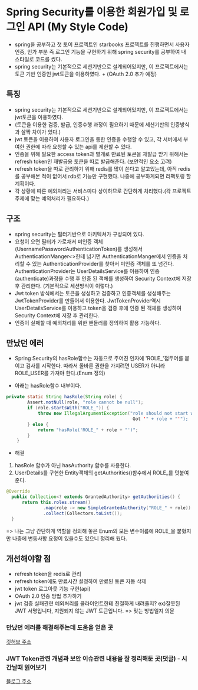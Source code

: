 # Spring Security를 이용한 회원가입 및 로그인 API (My Style Code)
+ spring을 공부하고 첫 토이 프로젝트인 starbooks 프로젝트를 진행하면서 사용자 인증, 인가 부분 즉 로그인 기능을 구현하기 위해 spring security를 공부하여 내 스타일로 코드를 썼다.
+ spring security는 기본적으로 세션기반으로 설계되어있지만, 이 프로젝트에서는 토큰 기반 인증인 jwt토큰을 이용하였다. + (OAuth 2.0 추가 예정)   



## 특징
+ spring security는 기본적으로 세션기반으로 설계되어있지만, 이 프로젝트에서는 jwt토큰을 이용하였다.
+ (토큰을 이용한 검증, 발급, 인증수행 과정이 필요하기 때문에 세션기반의 인증방식과 살짝 차이가 있다.)
+ jwt 토큰을 이용하여 사용자 로그인을 통한 인증을 수행할 수 있고, 각 서버에서 부여한 권한에 따라 요청할 수 있는 api를 제한할 수 있다.
+ 인증을 위해 필요한 access token과 별개로 만료된 토큰을 재발급 받기 위해서는 refresh token인 재발급용 토큰을 따로 발급해준다. (보안적인 요소 고려)
+ refresh token을 따로 관리하기 위해 redis를 많이 쓴다고 알고있는데, 아직 redis를 공부해본 적이 없어서 rdb로 기능만 구현했다. 나중에 공부하게되면 리팩토링 할 계획이다. 
+ 각 상황에 따른 예외처리는 서비스마다 상이하므로 간단하게 처리했다.(각 프로젝트 주제에 맞는 예외처리가 필요하다.)   



## 구조
+ spring security는 필터기반으로 아키텍쳐가 구성되어 있다.
+ 요청이 오면 필터가 가로채서 미인증 객체(UsernamePasswordAuthenticationToken)를 생성해서 AuthenticationManger<<interface>>한테 넘기면 AuthenticationManger에서 인증을 처리할 수 있는 
AuthenticationProvider를 찾아서 미인증 객체를 또 넘긴다. AuthenticationProvider는 UserDetailsService를 이용하여 인증(authenticate)과정을 수행 후 인증 된 객체를 생성하여 Security 
Context에 저장 후 관리한다. (기본적으로 세션방식이 이렇다.)
+ Jwt token 방식에서는 토큰을 생성하고 검증하고 인증객체를 생성해주는 JwtTokenProvider를 만들어서 이용한다. JwtTokenProvider역시 UserDetailsService를 이용하고 token을 검증 후에 인증 
된 객체를 생성하여 Security Context에 저장 후 관리한다.
+ 인증이 실패할 때 예외처리를 위한 핸들러를 정의하여 활용 가능하다.   


## 만났던 에러
+ Spring Security의 hasRole함수는 자동으로 주어진 인자에 'ROLE_'접두어를 붙이고 검사를 시작한다. 따라서 올바른 권한을 가지려면 USER가 아니라 ROLE_USER를 가져야 한다.(Enum 정의)     
  
+ 아래는 hasRole함수 내부이다. 
```java
private static String hasRole(String role) {
        Assert.notNull(role, "role cannot be null");
        if (role.startsWith("ROLE_")) {
            throw new IllegalArgumentException("role should not start with 'ROLE_' since it is automatically inserted. 
                                                Got '" + role + "'");
        } else {
            return "hasRole('ROLE_" + role + "')";
        }
    }
```
  
  + 해결
  1. hasRole 함수가 아닌 hasAuthority 함수를 사용한다.
  2. UserDetails를 구현한 Entity객체의 getAuthorities()함수에서 ROLE_를 덧붙여준다.
  ```java
@Override
    public Collection<? extends GrantedAuthority> getAuthorities() {
        return this.roles.stream()
                .map(role -> new SimpleGrantedAuthority("ROLE_" + role))
                .collect(Collectors.toList());
    }
```
=> 나는 그냥 간단하게 역할을 정의해 놓은 Enum의 모든 변수이름에 ROLE_을 붙혔지만 나중에 변동사항 요청이 있을수도 있으니 정리해 뒀다.

  
## 개선해야할 점
+ refresh token을 redis로 관리
+ refresh token에도 만료시간 설정하여 만료된 토큰 자동 삭제
+ jwt token 로그아웃 기능 구현(api)
+ OAuth 2.0 인증 방법 추가하기
+ jwt 검증 실패관련 예외처리를 클라이언트한테 친절하게 내려줄지? 
ex)잘못된 JWT 서명입니다, 지원되지 않는 JWT 토큰입니다. => 맞는 방법일지 의문        


### 만났던 에러를 해결해주는데 도움을 얻은 곳
[깃허브 주소](https://github.com/koogk7/LoginApiForJwtAndSecurity#-jwt%EC%99%80-springsecurity%EB%A5%BC-%EC%9D%B4%EC%9A%A9%ED%95%9C-%EB%A1%9C%EA%B7%B8%EC%9D%B8-%EB%B0%8F-%ED%9A%8C%EC%9B%90%EA%B0%80%EC%9E%85-rest-api)      


### JWT Token관련 개념과 보안 이슈관련 내용을 잘 정리해둔 곳(댓글) - 시간날때 읽어보기
[블로그 주소](https://blog.outsider.ne.kr/1160)

